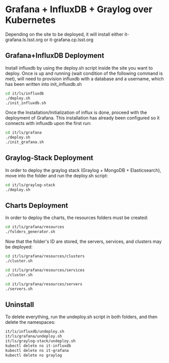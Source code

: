 Grafana + InfluxDB + Graylog over Kubernetes
==================================

Depending on the site to be deployed, it will install either it-grafana.ls.lsst.org or it-grafana.cp.lsst.org

Grafana+InfluxDB Deployment
---------------------------

Install influxdb by using the deploy.sh script inside the site you want to deploy.
Once is up and running (wait condition of the following command is met), will need to
provision influxdb with a database and a username, which has been written into init_influxdb.sh

```bash
cd it/ls/influxdb
./deploy.sh
./init_influxdb.sh
```

Once the Installation/Initialization of influx is done, proceed with the deployment of Grafana.
This installation has already been configured so it connects with influxdb upon the first run:

```bash
cd it/ls/grafana
./deploy.sh
./init_grafana.sh
```
Graylog-Stack Deployment
------------------------

In order to deploy the graylog stack (Graylog + MongoDB + Elasticsearch), move into the folder
and run the deploy.sh script:

```bash
cd it/ls/graylog-stack
./deploy.sh
```

Charts Deployment
-----------------

In order to deploy the charts, the resources folders must be created:

```bash
cd it/ls/grafana/resources
./folders_generator.sh
```

Now that the folder's ID are stored, the servers, services, and clusters may be deployed:

```bash
cd it/ls/grafana/resources/clusters
./cluster.sh
```

```bash
cd it/ls/grafana/resources/services
./cluster.sh
```

```bash
cd it/ls/grafana/resources/servers
./servers.sh
```

Uninstall
---------

To delete everything, run the undeploy.sh script in both folders, and then delete the namespaces:

```bash
it/ls/influxdb/undeploy.sh
it/ls/grafana/undeploy.sh
it/ls/graylog-stack/undeploy.sh
kubectl delete ns it-influxdb
kubectl delete ns it-grafana
kubectl delete ns graylog
```
